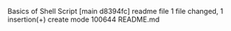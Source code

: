 Basics of Shell Script
[main d8394fc] readme file
 1 file changed, 1 insertion(+)
 create mode 100644 README.md
